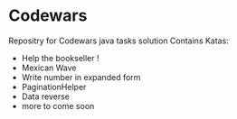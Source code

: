 # Codewars
Repositry for Codewars java tasks solution
Contains Katas: 
  - Help the bookseller !
  - Mexican Wave
  - Write number in expanded form
  - PaginationHelper
  - Data reverse
  - more to come soon
